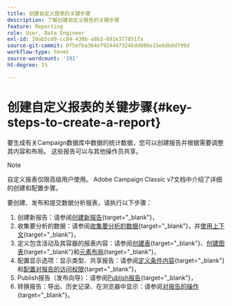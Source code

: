 ```yaml
---
title: 创建自定义报表的关键步骤
description: 了解创建自定义报告的关键步骤
feature: Reporting
role: User, Data Engineer
exl-id: 39ab5cd9-cc84-430b-a8b3-691e377851fa
source-git-commit: 0f5efba364ef924447324bdd806e15e6db8d799d
workflow-type: tm+mt
source-wordcount: '191'
ht-degree: 1%

---
```


# 创建自定义报表的关键步骤{#key-steps-to-create-a-report}

要生成有关Campaign数据库中数据的统计数据，您可以创建报告并根据需要调整其内容和布局。 这些报告可以与其他操作员共享。

>[!NOTE]
>
>自定义报表仅限高级用户使用。 Adobe Campaign Classic v7文档中介绍了详细的创建和配置步骤。

要创建、发布和提交数据分析报表，请执行以下步骤：

1. 创建新报告：请参阅[创建新报告](https://experienceleague.adobe.com/docs/campaign-classic/using/reporting/creating-new-reports/creating-a-new-report.html?lang=zh-Hans){target="_blank"}，
1. 收集要分析的数据：请参阅[收集要分析的数据](https://experienceleague.adobe.com/docs/campaign-classic/using/reporting/creating-new-reports/collecting-data-to-analyze.html?lang=zh-Hans){target="_blank"}，并[使用上下文](https://experienceleague.adobe.com/docs/campaign-classic/using/reporting/creating-new-reports/collecting-data-to-analyze.html?lang=zh-Hans){target="_blank"}，
1. 定义包含活动及其容器的报表内容：请参阅[创建表](https://experienceleague.adobe.com/docs/campaign-classic/using/reporting/creating-new-reports/creating-a-table.html?lang=zh-Hans){target="_blank"}、[创建图表](https://experienceleague.adobe.com/docs/campaign-classic/using/reporting/creating-new-reports/creating-a-chart.html?lang=zh-Hans){target="_blank"}和[元素布局](https://experienceleague.adobe.com/docs/campaign-classic/using/reporting/creating-new-reports/element-layout.html?lang=zh-Hans){target="_blank"}，
1. 配置显示选项：显示类型、共享报告：请参阅[定义条件内容](https://experienceleague.adobe.com/docs/campaign-classic/using/reporting/creating-new-reports/defining-a-conditional-content.html?lang=zh-Hans){target="_blank"}和[配置对报告的访问权限](https://experienceleague.adobe.com/docs/campaign-classic/using/reporting/creating-new-reports/configuring-access-to-the-report.html?lang=zh-Hans){target="_blank"}，
1. Publish报告（发布向导）：请参阅[Publish报告](https://experienceleague.adobe.com/docs/campaign-classic/using/reporting/creating-new-reports/configuring-access-to-the-report.html?lang=zh-Hans#publishing-the-report){target="_blank"}，
1. 转换报告：导出、历史记录、在浏览器中显示：请参阅[对报告的操作](https://experienceleague.adobe.com/docs/campaign-classic/using/reporting/creating-new-reports/actions-on-reports.html?lang=zh-Hans){target="_blank"}。
